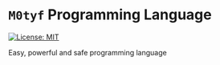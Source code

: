 # `M0tyf` Programming Language
[![License: MIT](https://img.shields.io/badge/License-MIT-yellow.svg)](https://opensource.org/licenses/MIT)

Easy, powerful and safe programming language


